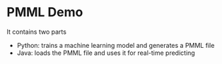# PMML Demo

It contains two parts
* Python: trains a machine learning model and generates a PMML file
* Java: loads the PMML file and uses it for real-time predicting
